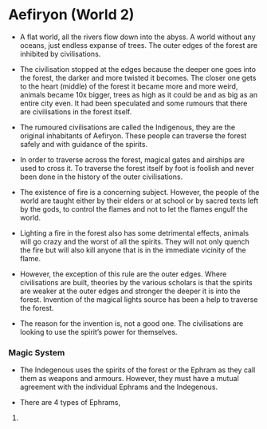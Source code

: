 # Aefiryon (World 2)

- A flat world, all the rivers flow down into the abyss. A world without any oceans, just endless expanse of trees. The outer edges of the forest are inhibited by civilisations.
    
- The civilisation stopped at the edges because the deeper one goes into the forest, the darker and more twisted it becomes. The closer one gets to the heart (middle) of the forest it became more and more weird, animals became 10x bigger, trees as high as it could be and as big as an entire city even. It had been speculated and some rumours that there are civilisations in the forest itself.
    
- The rumoured civilisations are called the Indigenous, they are the original inhabitants of Aefiryon. These people can traverse the forest safely and with guidance of the spirits. 
    
- In order to traverse across the forest, magical gates and airships are used to cross it. To traverse the forest itself by foot is foolish and never been done in the history of the outer civilisations.
    
- The existence of fire is a concerning subject. However, the people of the world are taught either by their elders or at school or by sacred texts left by the gods, to control the flames and not to let the flames engulf the world.
    
- Lighting a fire in the forest also has some detrimental effects, animals will go crazy and the worst of all the spirits. They will not only quench the fire but will also kill anyone that is in the immediate vicinity of the flame.
    
- However, the exception of this rule are the outer edges. Where civilisations are built, theories by the various scholars is that the spirits are weaker at the outer edges and stronger the deeper it is into the forest. Invention of the magical lights source has been a help to traverse the forest.
    
- The reason for the invention is, not a good one. The civilisations are looking to use the spirit’s power for themselves. 
    

  

### Magic System 

- The Indegenous uses the spirits of the forest or the Ephram as they call them as weapons and armours. However, they must have a mutual agreement with the individual Ephrams and the Indegenous. 
    
- There are 4 types of Ephrams, 
    

1.